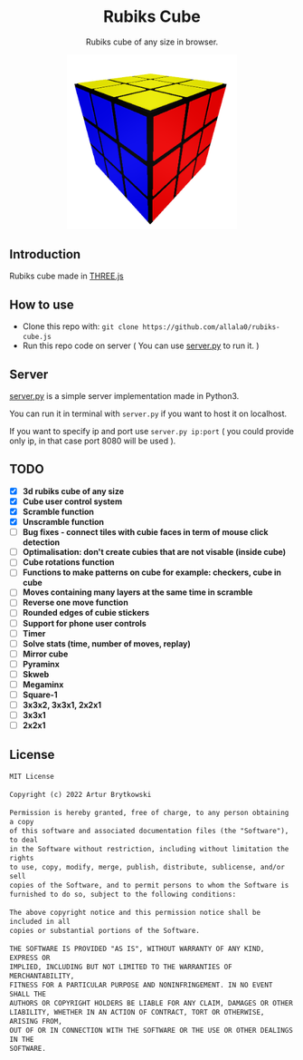 <h1 align="center">Rubiks Cube</h1>
<p align="center">Rubiks cube of any size in browser.</p>
<p align="center"><img src="img/cube.png" width=300;/></p>

## Introduction

Rubiks cube made in <a href='https://threejs.org/'>THREE.js</a>

## How to use

- Clone this repo with:  ```git clone https://github.com/allala0/rubiks-cube.js``` 
- Run this repo code on server ( You can use <a href='server.py'>server.py</a> to run it. )

## Server

<a href='server.py'>server.py</a> is a simple server implementation made in Python3. 

You can run it in terminal with ```server.py``` if you want to host it on localhost.

If you want to specify ip and port use ```server.py ip:port``` ( you could provide only ip, in that case port 8080 will be used ).

## TODO

- [x] **3d rubiks cube of any size**
- [x] **Cube user control system**
- [x] **Scramble function**
- [x] **Unscramble function**
- [ ] **Bug fixes - connect tiles with cubie faces in term of mouse click detection**
- [ ] **Optimalisation: don't create cubies that are not visable (inside cube)**
- [ ] **Cube rotations function**
- [ ] **Functions to make patterns on cube for example: checkers, cube in cube**
- [ ] **Moves containing many layers at the same time in scramble**
- [ ] **Reverse one move function**
- [ ] **Rounded edges of cubie stickers**
- [ ] **Support for phone user controls**
- [ ] **Timer**
- [ ] **Solve stats (time, number of moves, replay)**
- [ ] **Mirror cube**
- [ ] **Pyraminx**
- [ ] **Skweb**
- [ ] **Megaminx**
- [ ] **Square-1**
- [ ] **3x3x2, 3x3x1, 2x2x1**
- [ ] **3x3x1**
- [ ] **2x2x1**

## License

```
MIT License

Copyright (c) 2022 Artur Brytkowski

Permission is hereby granted, free of charge, to any person obtaining a copy
of this software and associated documentation files (the "Software"), to deal
in the Software without restriction, including without limitation the rights
to use, copy, modify, merge, publish, distribute, sublicense, and/or sell
copies of the Software, and to permit persons to whom the Software is
furnished to do so, subject to the following conditions:

The above copyright notice and this permission notice shall be included in all
copies or substantial portions of the Software.

THE SOFTWARE IS PROVIDED "AS IS", WITHOUT WARRANTY OF ANY KIND, EXPRESS OR
IMPLIED, INCLUDING BUT NOT LIMITED TO THE WARRANTIES OF MERCHANTABILITY,
FITNESS FOR A PARTICULAR PURPOSE AND NONINFRINGEMENT. IN NO EVENT SHALL THE
AUTHORS OR COPYRIGHT HOLDERS BE LIABLE FOR ANY CLAIM, DAMAGES OR OTHER
LIABILITY, WHETHER IN AN ACTION OF CONTRACT, TORT OR OTHERWISE, ARISING FROM,
OUT OF OR IN CONNECTION WITH THE SOFTWARE OR THE USE OR OTHER DEALINGS IN THE
SOFTWARE.
```